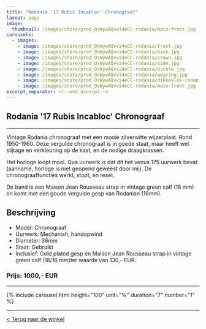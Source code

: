 ```yaml
---
title: "Rodania '17 Rubis Incabloc' Chronograaf"
layout: page
image: 
  thumbnail: /images/store/prod_OsWywAQvvi4eCC-rodania/main-front.jpg
carousels:
  - images: 
    - image: /images/store/prod_OsWywAQvvi4eCC-rodania/front.jpg
    - image: /images/store/prod_OsWywAQvvi4eCC-rodania/back.jpg
    - image: /images/store/prod_OsWywAQvvi4eCC-rodania/crown.jpg
    - image: /images/store/prod_OsWywAQvvi4eCC-rodania/side.jpg
    - image: /images/store/prod_OsWywAQvvi4eCC-rodania/buckle.jpg
    - image: /images/store/prod_OsWywAQvvi4eCC-rodania/wearing.jpg
    - image: /images/store/prod_OsWywAQvvi4eCC-rodania/dikkeklok-rodania.jpg
    - image: /images/store/prod_OsWywAQvvi4eCC-rodania/main-front.jpg
excerpt_separator: <!--end_excerpt-->
---
```


## Rodania '17 Rubis Incabloc' Chronograaf

<!--end_excerpt-->
<center><script async src="https://js.stripe.com/v3/buy-button.js"></script>
<stripe-buy-button buy-button-id="buy_btn_1O4m0wERy1tUSqmuT1ScCAtK" publishable-key="pk_live_51NlCHMERy1tUSqmu09cnVosvmZFDrQ3j7kuaXuLGIBh6gWLan2utG8XgqxBI2ycF0RpYSYWIlMIZiI5zvjBiUtTm00sS8oqAcF"></stripe-buy-button></center>

***

Vintage Rodania chronograaf met een mooie zilverwitte wijzerplaat. Rond 1950-1960. Deze vergulde chronograaf is in goede staat, maar heeft wel slijtage en verkleuring op de kast, en de nodige draagkrassen.

Het horloge loopt mooi. Qua uurwerk is dat dit het venus 175 uurwerk bevat (aanname, horloge is niet geopend geweest door mij). De chronograaffuncties werkt, stopt, en reset.

De band is een Maison Jean Rousseau strap in vintage green calf (18 mm) en komt met een goude vergulde gesp van Rodanian (16mm).

## Beschrijving
* Model: Chronograaf
* Uurwerk: Mechanish, handopwind
* Diameter: 36mm
* Staat: Gebruikt
* Inclusief: Gold plated gesp en Maison Jean Rousseau strap in vintage green calf (18/16 mm)ter waarde van 130,- EUR.

### Prijs: 1000,- EUR

***

{% include carousel.html height="100" unit="%" duration="7" number="1" %}

<center><script async src="https://js.stripe.com/v3/buy-button.js"></script>
<stripe-buy-button buy-button-id="buy_btn_1O4m0wERy1tUSqmuT1ScCAtK" publishable-key="pk_live_51NlCHMERy1tUSqmu09cnVosvmZFDrQ3j7kuaXuLGIBh6gWLan2utG8XgqxBI2ycF0RpYSYWIlMIZiI5zvjBiUtTm00sS8oqAcF"></stripe-buy-button></center>


***

[< Terug naar de winkel](/winkel)

